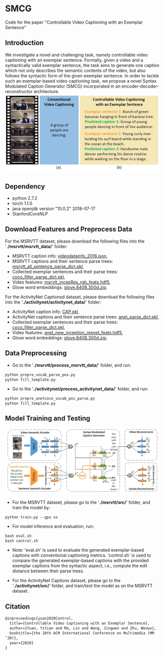 # SMCG
Code for the paper "Controllable Video Captioning with an Exemplar Sentence"


## Introduction
 
We investigate a novel and challenging task, namely controllable video captioning with an exemplar sentence. Formally, given a video and a syntactically valid exemplar sentence, the task aims to generate one caption which not only describes the semantic contents of the video, but also follows the syntactic form of the given exemplar sentence. In order to tackle such an exemplar-based video captioning task, we propose a novel Syntax Modulated Caption Generator (SMCG) incorporated in an encoder-decoder-reconstructor architecture.
![](https://github.com/yytzsy/SMCG/blob/master/task.jpg)

## Dependency

* python 2.7.2
* torch 1.1.0
* java openjdk version "10.0.2" 2018-07-17
* StanfordCoreNLP

## Download Features and Preprocess Data

For the MSRVTT dataset, please download the following files into the '**./msrvtt/msrvtt_data/**' folder:
* MSRVTT caption info: [videodatainfo_2016.json](https://cloud.tsinghua.edu.cn/f/d66e3a7be624486f9d88/?dl=1),
* MSRVTT captions and their sentence parse trees: [msrvtt_all_sentence_parse_dict.pkl](https://cloud.tsinghua.edu.cn/f/4d98078d6797423896ed/?dl=1),
* Collected exemplar sentences and their parse trees: [coco_filter_parse_dict.pkl](https://cloud.tsinghua.edu.cn/f/78b79a08b3aa458d842d/?dl=1),
* Video features: [msrvtt_incepRes_rgb_feats.hdf5](https://drive.google.com/file/d/12Q795GTuPslcXFa8XmxpaoZNfLmN7rI4/view?usp=sharing),
* Glove word embeddings: [glove.840B.300d.zip](http://nlp.stanford.edu/data/glove.840B.300d.zip).


For the ActivityNet Captionsd dataset, please download the following files into the '**./activitynet/activitynet_data/**' folder:
* ActivityNet caption info: [CAP.pkl](https://cloud.tsinghua.edu.cn/f/d2cc55054b5c45108ce6/?dl=1),
* ActivityNet captions and their sentence parse trees: [anet_parse_dict.pkl](https://cloud.tsinghua.edu.cn/f/75149c10ac1b4ab0993e/?dl=1),
* Collected exemplar sentences and their parse trees: [coco_filter_parse_dict.pkl](https://cloud.tsinghua.edu.cn/f/66bf8142574b414599a3/?dl=1),
* Video features: [anet_new_inception_resnet_feats.hdf5](https://drive.google.com/file/d/1s4_Pm4bom8SqhHM_YzeWqNBRzJASAPZr/view?usp=sharing),
* Glove word embeddings: [glove.840B.300d.zip](http://nlp.stanford.edu/data/glove.840B.300d.zip).


## Data Preprocessing


* Go to the '**./msrvtt/process_msrvtt_data/**' folder, and run:
```
python prepro_vocab_parse_pos.py
python fill_template.py
```
* Go to the '**./activitynet/process_activitynet_data/**' folder, and run:
```
python prepro_anetcoco_vocab_pos_parse.py
python fill_template.py
```

## Model Training and Testing
![](https://github.com/yytzsy/SMCG/blob/master/frame.jpg)

* For the MSRVTT dataset, please go to the '**./msrvtt/src/**' folder, and train the model by:
```
python train.py --gpu xx
```
* For model inference and evaluation, run:
```
bash eval.sh 
bash control.sh 
```
* Note: 'eval.sh' is used to evaluate the generated exemplar-based captions with conventional captioning metrics. 'control.sh' is used to compare the generated exemplar-based captions with the provided exemplar captions from the syntactic aspect, i.e., compute the edit distance between their parse trees.


* For the ActivityNet Captions dataset, please go to the '**./activitynet/src/**' folder, and train/test the model as on the MSRVTT dataset.

## Citation
```
@inproceedings{yuan2020Control,
  title={Controllable Video Captioning with an Exemplar Sentence},
  author={Yuan, Yitian and Ma, Lin and Wang, Jingwen and Zhu, Wenwu},
  booktitle={the 28th ACM International Conference on Multimedia (MM ’20)},
  year={2020}
}
```
